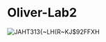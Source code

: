 # Oliver-Lab2
![JAHT313{~LH(R~KJ$92FFXH](https://user-images.githubusercontent.com/59847426/76327878-cc028880-62a7-11ea-9732-d000022b13a6.png)
